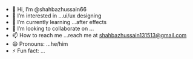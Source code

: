 - 👋 Hi, I’m @shahbazhussain66
- 👀 I’m interested in ...ui/ux designing
- 🌱 I’m currently learning ...after effects
- 💞️ I’m looking to collaborate on ...
- 📫 How to reach me ...reach me at shahbazhussain131513@gmail.com
- 😄 Pronouns: ...he/him
- ⚡ Fun fact: ...

<!---
shahbazhussain66/shahbazhussain66 is a ✨ special ✨ repository because its `README.md` (this file) appears on your GitHub profile.
You can click the Preview link to take a look at your changes.
--->
